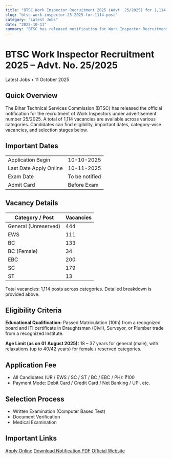```yaml
---
title: "BTSC Work Inspector Recruitment 2025 (Advt. 25/2025) for 1,114 Posts"
slug: "btsc-work-inspector-25-2025-for-1114-post"
category: "Latest Jobs"
date: "2025-10-11"
summary: "BTSC has released notification for Work Inspector Recruitment 2025 (Advt. No. 25/2025) for 1,114 posts. Interested candidates can check eligibility, category-wise vacancies, application fees, important dates, and selection process here."
---
```


<h1 class="text-3xl font-bold text-amber-600 mb-4">BTSC Work Inspector Recruitment 2025 – Advt. No. 25/2025</h1>

<p class="text-sm text-gray-500 mb-6">
Latest Jobs • 11 October 2025
</p>

<div class="bg-amber-50 dark:bg-gray-800 border-l-4 border-amber-500 p-4 rounded-lg shadow mb-6">
  <h2 class="text-lg font-semibold mb-2">Quick Overview</h2>
  <p class="text-gray-700 dark:text-gray-300 whitespace-pre-line">
    The Bihar Technical Services Commission (BTSC) has released the official notification for the recruitment of Work Inspectors under advertisement number 25/2025. A total of 1,114 vacancies are available across various categories. Candidates can find eligibility, important dates, category-wise vacancies, and selection stages below.
  </p>
</div>

<section class="mb-8">
  <div class="bg-white dark:bg-gray-900 shadow rounded-lg overflow-hidden">
    <div class="bg-amber-500 px-4 ">
      <h2 class="text-lg font-semibold text-white py-4">Important Dates</h2>
    </div>
    <div class="p-4">
      <table class="w-full text-sm border">
        <tbody>
          <tr class="border-b hover:bg-gray-50 dark:hover:bg-gray-800"><td class="p-2 font-medium">Application Begin</td><td class="p-2">10-10-2025</td></tr>
          <tr class="border-b hover:bg-gray-50 dark:hover:bg-gray-800"><td class="p-2 font-medium">Last Date Apply Online</td><td class="p-2">10-11-2025</td></tr>
          <tr class="border-b hover:bg-gray-50 dark:hover:bg-gray-800"><td class="p-2 font-medium">Exam Date</td><td class="p-2">To be notified</td></tr>
          <tr class="border-b hover:bg-gray-50 dark:hover:bg-gray-800"><td class="p-2 font-medium">Admit Card</td><td class="p-2">Before Exam</td></tr>
        </tbody>
      </table>
    </div>
  </div>
</section>

<section class="mb-8">
  <div class="bg-white dark:bg-gray-900 shadow rounded-lg overflow-hidden">
    <div class="bg-amber-500 px-4">
      <h2 class="text-lg font-semibold text-white py-4">Vacancy Details</h2>
    </div>
    <div class="p-4">
      <table class="w-full text-sm border">
        <thead class="bg-amber-100 dark:bg-gray-700">
          <tr>
            <th class="p-2 border">Category / Post</th>
            <th class="p-2 border">Vacancies</th>
          </tr>
        </thead>
        <tbody>
          <tr class="hover:bg-gray-50 dark:hover:bg-gray-800"><td class="p-2 border">General (Unreserved)</td><td class="p-2 border">444</td></tr>
          <tr class="hover:bg-gray-50 dark:hover:bg-gray-800"><td class="p-2 border">EWS</td><td class="p-2 border">111</td></tr>
          <tr class="hover:bg-gray-50 dark:hover:bg-gray-800"><td class="p-2 border">BC</td><td class="p-2 border">133</td></tr>
          <tr class="hover:bg-gray-50 dark:hover:bg-gray-800"><td class="p-2 border">BC (Female)</td><td class="p-2 border">34</td></tr>
          <tr class="hover:bg-gray-50 dark:hover:bg-gray-800"><td class="p-2 border">EBC</td><td class="p-2 border">200</td></tr>
          <tr class="hover:bg-gray-50 dark:hover:bg-gray-800"><td class="p-2 border">SC</td><td class="p-2 border">179</td></tr>
          <tr class="hover:bg-gray-50 dark:hover:bg-gray-800"><td class="p-2 border">ST</td><td class="p-2 border">13</td></tr>
        </tbody>
      </table>
      <p class="mt-4 text-gray-600 dark:text-gray-300">Total vacancies: 1,114 posts across categories. Detailed breakdown is provided above.</p>
    </div>
  </div>
</section>

<section class="mb-8">
  <div class="bg-white dark:bg-gray-900 shadow rounded-lg overflow-hidden">
    <div class="bg-amber-500 px-4">
      <h2 class="text-lg font-semibold text-white py-4">Eligibility Criteria</h2>
    </div>
    <div class="p-4 text-gray-700 dark:text-gray-300 space-y-3">
      <p><strong>Educational Qualification:</strong> Passed Matriculation (10th) from a recognized board and ITI certificate in Draughtsman (Civil), Surveyor, or Plumber trade from a recognized Institute.</p>
      <p><strong>Age Limit (as on 01 August 2025):</strong> 18 – 37 years for general (male), with relaxations (up to 40/42 years) for female / reserved categories.</p>
    </div>
  </div>
</section>

<section class="mb-8">
  <div class="bg-white dark:bg-gray-900 shadow rounded-lg overflow-hidden">
    <div class="bg-amber-500 px-4">
      <h2 class="text-lg font-semibold text-white py-4">Application Fee</h2>
    </div>
    <div class="p-4">
      <ul class="list-disc pl-6">
        <li>All Candidates (UR / EWS / SC / ST / BC / EBC / PH): ₹100</li>
        <li>Payment Mode: Debit Card / Credit Card / Net Banking / UPI, etc.</li>
      </ul>
    </div>
  </div>
</section>

<section class="mb-8">
  <div class="bg-white dark:bg-gray-900 shadow rounded-lg overflow-hidden">
    <div class="bg-amber-500 px-4">
      <h2 class="text-lg font-semibold text-white py-4">Selection Process</h2>
    </div>
    <div class="p-4 text-gray-700 dark:text-gray-300">
      <ul class="list-disc pl-6">
        <li>Written Examination (Computer Based Test)</li>
        <li>Document Verification</li>
        <li>Medical Examination</li>
      </ul>
    </div>
  </div>
</section>

<section class="mb-8">
  <div class="bg-white dark:bg-gray-900 shadow rounded-lg overflow-hidden">
    <div class="bg-amber-500 px-4">
      <h2 class="text-lg font-semibold text-white py-4">Important Links</h2>
    </div>
    <div class="p-4 space-y-3">
      <a href="https://btsc.pariksha.nic.in/Agencies.aspx?KZhCrm9B4QPkl0gO2rAMuw==" class="block text-center px-4 py-2 rounded font-medium shadow bg-green-600 text-white hover:opacity-90 transition" target="_blank">Apply Online</a>
      <a href="https://btsc.bihar.gov.in/sites/default/files/Advertisement/25_2025.pdf" class="block text-center px-4 py-2 rounded font-medium shadow bg-red-600 text-white hover:opacity-90 transition" target="_blank">Download Notification PDF</a>
      <a href="https://btsc.bihar.gov.in" class="block text-center px-4 py-2 rounded font-medium shadow bg-blue-600 text-white hover:opacity-90 transition" target="_blank">Official Website</a>
    </div>
  </div>
</section>
